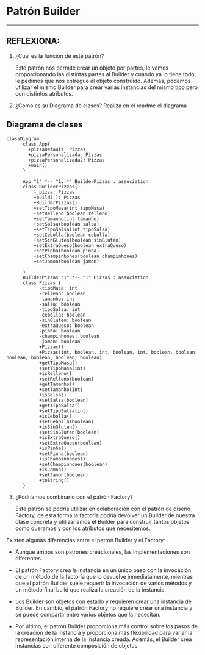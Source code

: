 # Patrón Builder   
--- 

## REFLEXIONA:
1. ¿Cual es la función de este patrón?

   Este patrón nos permite crear un objeto por partes, le vamos proporcionando las distintas partes al Builder
   y cuando ya lo tiene todo, le pedimos que nos entregue el objeto construido. Además, podemos utilizar el mismo Builder
   para crear varias instancias del mismo tipo pero con distintos atributos.


2. ¿Como es su Diagrama de clases? Realiza en el readme el diagrama


## Diagrama de clases

```mermaid
classDiagram
      class App{ 
        +pizzaDefault: Pizzas
        +pizzaPersonalizada: Pizzas
        +pizzaPersonalizada2: Pizzas
        +main()
      }
      
      App "1" *-- "1..*" BuilderPizzas : association
      class BuilderPizzas{
          -_pizza: Pizzas
          +build( ): Pizzas
          +BuilderPizzas()
          +setTipoMasa(int tipoMasa)
          +setRelleno(boolean relleno)
          +setTamanho(int tamanho)
          +setSalsa(boolean salsa)
          +setTipoSalsa(int tipoSalsa)
          +setCebolla(boolean cebolla)
          +setSinGluten(boolean sinGluten)
          +setExtraQueso(boolean extraQueso)
          +setPinha(boolean pinha)
          +setChampinhones(boolean champinhones)
          +setJamon(boolean jamon)
                    
      }
      BuilderPizzas "1" *-- "1" Pizzas : association
      class Pizzas {
            -tipoMasa: int
            -relleno: boolean
            -tamanho: int
            -salsa: boolean
            -tipoSalsa: int
            -cebolla: boolean
            -sinGluten: boolean
            -extraQueso: boolean
            -pinha: boolean
            -champinhones: boolean
            -jamon: boolean
            +Pizzas()
            +Pizzas(int, boolean, int, boolean, int, boolean, boolean, boolean, boolean, boolean, boolean)
            +getTipoMasa()
            +setTipoMasa(int)
            +isRelleno()
            +setRelleno(boolean)
            +getTamanho()
            +setTamanho(int)            
            +isSalsa()
            +setSalsa(boolean)
            +getTipoSalsa()
            +setTipoSalsa(int)
            +isCebolla()
            +setCebolla(boolean)
            +isSinGluten()
            +setSinGluten(boolean)
            +isExtraQueso()
            +setExtraQueso(boolean)
            +isPinha()
            +setPinha(boolean)
            +isChampinhones()
            +setChampinhones(boolean)
            +isJamon()
            +setJamon(boolean)
            +toString()
      }      
```


3. ¿Podríamos combinarlo con el patrón Factory?

   Este patrón se podría utilizar en colaboración con el patrón de diseño Factory, de esta forma la factoría podría devolver un Builder de
   nuestra clase concreta y utilizaríamos el Builder para construir tantos objetos como queramos y con los atributos que necesitemos.

Existen algunas diferencias entre el patrón Builder y el Factory:
- Aunque ambos son patrones creacionales, las implementaciones son diferentes.

- El patrón Factory crea la instancia en un único paso con la invocación de un método de la factoría que lo devuelve inmediatamente,
  mientras que el patrón Builder suele requerir la invocación de varios métodos y un método final build que realiza la creación de la instancia.

- Los Builder son objetos con estado y requieren crear una instancia de Builder. En cambio, el patrón Factory no requiere crear una instancia
  y se puede compartir entre varios objetos que la necesitan.

- Por último, el patrón Builder proporciona más control sobre los pasos de la creación de la instancia y proporciona más flexibilidad para variar
  la representación interna de la instancia creada. Además, el Builder crea instancias con diferente composición de objetos.
